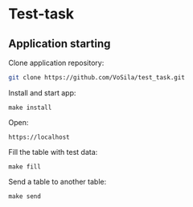 # Test-task

## Application starting

Clone application repository:
```bash
git clone https://github.com/VoSila/test_task.git
```

Install and start app:
```
make install
```
Open:
```
https://localhost
```
Fill the table with test data:
```
make fill
```
Send a table to another table:
```
make send
```
